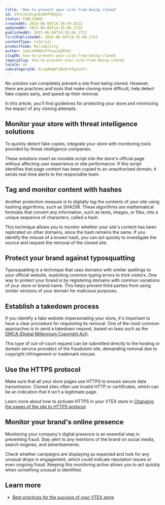 ```yaml
---
title: 'How to prevent your site from being cloned'
id: 5TntJ2cKcgs9zBdfF6OyZv
status: PUBLISHED
createdAt: 2025-06-04T14:30:59.511Z
updatedAt: 2025-06-04T14:35:06.172Z
publishedAt: 2025-06-04T14:35:06.172Z
firstPublishedAt: 2025-06-04T14:35:06.172Z
contentType: tutorial
productTeam: Reliability
author: 1malnhMX0vPThsaJaZMYm2
slugEN: how-to-prevent-your-site-from-being-cloned
legacySlug: how-to-prevent-your-site-from-being-cloned
locale: en
subcategoryId: 6uJgdHqWf1Mo0rUfgxseTn
---
```


No solution can completely prevent a site from being cloned. However, there are practices and tools that make cloning more difficult, help detect fake copies early, and speed up their removal.  

In this article, you'll find guidelines for protecting your store and minimizing the impact of any cloning attempts.

## Monitor your store with threat intelligence solutions

To quickly detect fake copies, integrate your store with monitoring tools provided by threat intelligence companies.

These solutions insert an invisible script into the store's official page without affecting user experience or site performance. If this script identifies that page content has been copied to an unauthorized domain, it sends real-time alerts to the responsible team.

## Tag and monitor content with hashes

Another protection measure is to digitally tag the contents of your site using hashing algorithms, such as SHA256. These algorithms are mathematical formulas that convert any information, such as texts, images, or files, into a unique sequence of characters, called a hash.

This technique allows you to monitor whether your site's content has been replicated on other domains, since the hash remains the same. If you identify the misuse of a known hash, you can act quickly to investigate the source and request the removal of the cloned site.

## Protect your brand against typosquatting

Typosquatting is a technique that uses domains with similar spellings to your official website, exploiting common typing errors to trick visitors. One way to protect your brand is by registering domains with common variations of your store or brand name. This helps prevent third parties from using similar versions of your domain for malicious purposes.

## Establish a takedown process

If you identify a fake website impersonating your store, it's important to have a clear procedure for requesting its removal. One of the most common approaches is to send a takedown request, based on laws such as the [DMCA (Digital Millennium Copyright Act)](https://www.dmca.com/).

This type of out-of-court request can be submitted directly to the hosting or domain service providers of the fraudulent site, demanding removal due to copyright infringement or trademark misuse.

## Use the HTTPS protocol

Make sure that all your store pages use HTTPS to ensure secure data transmission. Cloned sites often use invalid HTTP or certificates, which can be an indication that it isn't a legitimate page.

Learn more about how to activate HTTPS in your VTEX store in [Changing the pages of the site to HTTPS protocol](/en/tutorial/how-do-i-use-the-https-protocol-on-my-stores-pages--frequentlyAskedQuestions_4378).

## Monitor your brand's online presence

Monitoring your company's digital presence is an essential step in preventing fraud. Stay alert to any mentions of the brand on social media, search engines, and advertisements.

Check whether campaigns are displaying as expected and look for any unusual drops in engagement, which could indicate reputation issues or even ongoing fraud. Keeping this monitoring active allows you to act quickly when something unusual is identified.

## Learn more

- [Best practices for the success of your VTEX store](/en/tutorial/best-practices-for-the-success-of-your-vtex-store--ItKyLqcRl9wNADMhYH8O4#performance-and-security)
